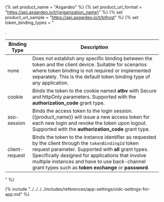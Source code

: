 {% set product_name = "Asgardeo" %}
{% set product_url_format = "https://api.asgardeo.io/t/{organization_name}" %}
{% set product_url_sample = "https://api.asgardeo.io/t/bifrost" %}
{% set token_binding_types = "<table>
  <thead>
    <th>Binding Type</th>
    <th>Description</th>
  </thead>
  <tbody>
    <tr>
      <td>none</td>
      <td>Does not establish any specific binding between the token and the client device. Suitable for scenarios where token binding is not required or implemented separately. This is the default token binding type of any application.
      </td>
    </tr>
    <tr>
      <td>cookie</td>
      <td>Binds the token to the cookie named <b>atbv</b> with Secure and httpOnly parameters. Supported with the <b>authorization_code</b> grant type.</td>
    </tr>
    <tr>
      <td>sso-session</td>
      <td>Binds the access token to the login session. {{product_name}} will issue a new access token for each new login and revoke the token upon logout. Supported with the <b>authorization_code</b> grant type.</td>
    </tr>
      <td>client-request</td>
      <td>Binds the token to the instance identifier as requested by the client through the <code>tokenBindingId</code> token request parameter. Supported with <b>all</b> grant types. Specifically designed for applications that involve multiple instances and have to use back-channel grant types such as <b>token exchange</b> or <b>password</b>.</td>.
    </tr>
  </tbody>
</table>" %}

{% include "../../../../includes/references/app-settings/oidc-settings-for-app.md" %}

